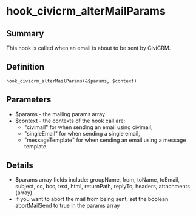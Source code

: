 # hook_civicrm_alterMailParams

## Summary

This hook is called when an email is about to be sent by CiviCRM.

## Definition

    hook_civicrm_alterMailParams(&$params, $context)

## Parameters

-   $params - the mailing params array
-   $context - the contexts of the hook call are:
    -   "civimail" for when sending an email using civimail,
    -   "singleEmail" for when sending a single email,
    -   "messageTemplate" for when sending an email using a message
        template

## Details

-   $params array fields include: groupName, from, toName, toEmail,
    subject, cc, bcc, text, html, returnPath, replyTo, headers,
    attachments (array)
-   If you want to abort the mail from being sent, set the boolean
    abortMailSend to true in the params array 

